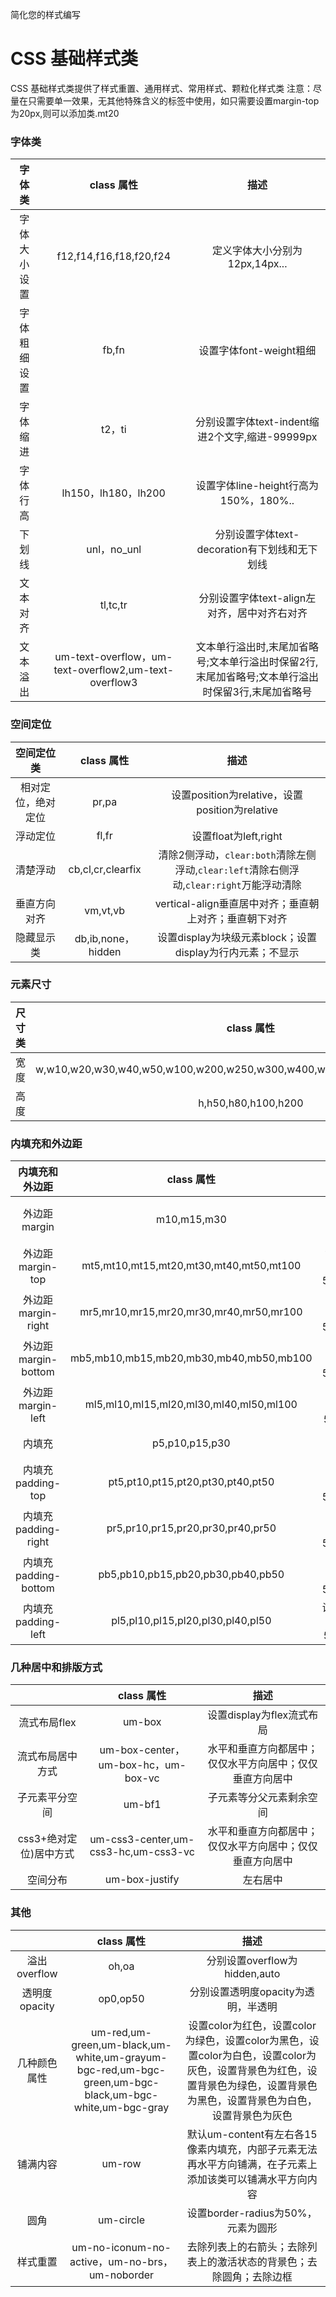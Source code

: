 简化您的样式编写
# CSS 基础样式类
CSS 基础样式类提供了样式重置、通用样式、常用样式、颗粒化样式类
注意：尽量在只需要单一效果，无其他特殊含义的标签中使用，如只需要设置margin-top为20px,则可以添加类.mt20
### 字体类
|  字体类 |  class 属性 |  描述 |
| :------------: | :------------: | :------------: |
| 字体大小设置  | f12,f14,f16,f18,f20,f24  | 定义字体大小分别为12px,14px...  |
| 字体粗细设置  |  fb,fn |  设置字体font-weight粗细 |
| 字体缩进  |  t2，ti |  分别设置字体text-indent缩进2个文字,缩进-99999px |
| 字体行高  | lh150，lh180，lh200  | 设置字体line-height行高为150%，180%..  |
| 下划线  |  unl，no_unl | 分别设置字体text-decoration有下划线和无下划线  |
|  文本对齐 | tl,tc,tr  | 分别设置字体text-align左对齐，居中对齐右对齐  |
|  文本溢出 | um-text-overflow，um-text-overflow2,um-text-overflow3  | 文本单行溢出时,末尾加省略号;文本单行溢出时保留2行,末尾加省略号;文本单行溢出时保留3行,末尾加省略号  |
### 空间定位
| 空间定位类  | class 属性  |  描述 |
| :------------: | :------------: | :------------: |
|相对定位，绝对定位   |  pr,pa |  设置position为relative，设置position为relative |
|  浮动定位 | fl,fr  | 设置float为left,right  |
| 清楚浮动  |  cb,cl,cr,clearfix |  清除2侧浮动，`clear:both`清除左侧浮动,`clear:left`清除右侧浮动,`clear:right`万能浮动清除|
| 垂直方向对齐  | vm,vt,vb  |  vertical-align垂直居中对齐；垂直朝上对齐；垂直朝下对齐 |
| 隐藏显示类  | db,ib,none，hidden  | 设置display为块级元素block；设置display为行内元素；不显示  |
### 元素尺寸
| 尺寸类  | class 属性  | 描述  |
| :------------: | :------------: | :------------: |
| 宽度  |w,w10,w20,w30,w40,w50,w100,w200,w250,w300,w400,w500,w600,w700,w800,w980  |  分别设置width为100%,10px,20px... |
| 高度  | h,h50,h80,h100,h200  |  分别设置height为100%,80px,100px... |
### 内填充和外边距
|  内填充和外边距 |  class 属性 |  描述 |
| :------------: | :------------: | :------------: |
|  外边距margin | m10,m15,m30  |  分别设置margin为10px，15px,30px |
| 外边距margin-top|  mt5,mt10,mt15,mt20,mt30,mt40,mt50,mt100 | 设置margin-top为5px,10px,15px...  |
| 外边距margin-right  | mr5,mr10,mr15,mr20,mr30,mr40,mr50,mr100  |  设置margin-right为5px,10px,15px... |
| 外边距margin-bottom  |  mb5,mb10,mb15,mb20,mb30,mb40,mb50,mb100 | 设置margin-bottom为5px,10px,15px...  |
| 外边距margin-left  |ml5,ml10,ml15,ml20,ml30,ml40,ml50,ml100   | 设置margin-left为5px,10px,15px..  |
|  内填充 |  p5,p10,p15,p30 | 设置padding为5px,10px...  |
| 内填充padding-top  | pt5,pt10,pt15,pt20,pt30,pt40,pt50  |  设置padding-top为5px,10px,15px... |
| 内填充padding-right  | pr5,pr10,pr15,pr20,pr30,pr40,pr50  | 设置padding-right为5px,10px,15px...  |
| 内填充padding-bottom  |  pb5,pb10,pb15,pb20,pb30,pb40,pb50 | 设置padding-bottom为5px,10px,15px...  |
|  内填充padding-left |  pl5,pl10,pl15,pl20,pl30,pl40,pl50 |  设置padding-left为5px,10px,15px.. |
### 几种居中和排版方式
|   | class 属性  | 描述  |
| :------------: | :------------: | :------------: |
|  流式布局flex | um-box  |  设置display为flex流式布局 |
| 流式布局居中方式|  um-box-center，um-box-hc，um-box-vc |  水平和垂直方向都居中；仅仅水平方向居中；仅仅垂直方向居中 |
|子元素平分空间   |  um-bf1 |  子元素等分父元素剩余空间 |
| css3+绝对定位)居中方式  | um-css3-center,um-css3-hc,um-css3-vc  | 水平和垂直方向都居中；仅仅水平方向居中；仅仅垂直方向居中  |
| 空间分布  | um-box-justify  |  左右居中 |
### 其他
|   | class 属性  | 描述  |
| :------------: | :------------: | :------------: |
|  溢出overflow | oh,oa  |  分别设置overflow为hidden,auto |
| 透明度opacity  | op0,op50  | 分别设置透明度opacity为透明，半透明  |
|  几种颜色属性 | um-red,um-green,um-black,um-white,um-grayum-bgc-red,um-bgc-green,um-bgc-black,um-bgc-white,um-bgc-gray  |  设置color为红色，设置color为绿色，设置color为黑色，设置color为白色，设置color为灰色，设置背景色为红色，设置背景色为绿色，设置背景色为黑色，设置背景色为白色，设置背景色为灰色 |
|  铺满内容 | um-row  |  默认um-content有左右各15像素内填充，内部子元素无法再水平方向铺满，在子元素上添加该类可以铺满水平方向内容 |
| 圆角  | um-circle  | 设置border-radius为50%，元素为圆形  |
| 样式重置  | um-no-iconum-no-active，um-no-brs，um-noborder  | 去除列表上的右箭头；去除列表上的激活状态的背景色；去除圆角；去除边框  |



